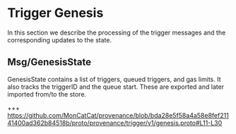 <!--
order: 7
-->

# Trigger Genesis

In this section we describe the processing of the trigger messages and the corresponding updates to the state.


## Msg/GenesisState

GenesisState contains a list of triggers, queued triggers, and gas limits. It also tracks the triggerID and the queue start. These are exported and later imported from/to the store.

+++ https://github.com/MonCatCat/provenance/blob/bda28e5f58a4a58e8fef21141400ad362b84518b/proto/provenance/trigger/v1/genesis.proto#L11-L30
